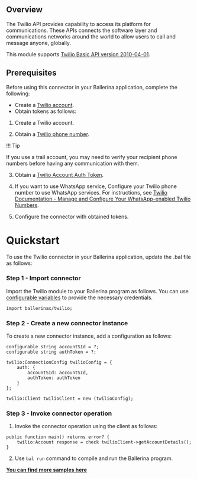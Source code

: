 ## Overview

The Twilio API provides capability to access its platform for communications. These APIs connects the software layer and 
communications networks around the world to allow users to call and message anyone, globally. 

This module supports [Twilio Basic API version 2010-04-01](https://www.twilio.com/docs/all). 

## Prerequisites
Before using this connector in your Ballerina application, complete the following:

* Create a [Twilio account](https://www.twilio.com/).
* Obtain tokens as follows:

1. Create a Twilio account.

2. Obtain a [Twilio phone number](https://support.twilio.com/hc/en-us/articles/223136107-How-does-Twilio-s-Free-Trial-work-).

!!! Tip

If you use a trail account, you may need to verify your recipient phone numbers before having any communication with them.

3. Obtain a [Twilio Account Auth Token](https://support.twilio.com/hc/en-us/articles/223136027-Auth-Tokens-and-How-to-Change-Them). 

4. If you want to use WhatsApp service, Configure your Twilio phone number to use WhatsApp services. For instructions, see [Twilio Documentation - Manage and Configure Your WhatsApp-enabled Twilio Numbers](https://www.twilio.com/docs/whatsapp/api#manage-and-configure-your-whatsapp-enabled-twilio-numbers).

5. Configure the connector with obtained tokens.

# Quickstart

To use the Twilio connector in your Ballerina application, update the .bal file as follows:

### Step 1 - Import connector
Import the Twilio module to your Ballerina program as follows. You can use [configurable variables](https://ballerina.io/learn/by-example/configurable.html) to provide the necessary credentials.

```ballerina
import ballerinax/twilio;
```

### Step 2 - Create a new connector instance
To create a new connector instance, add a configuration as follows:
```ballerina
configurable string accountSId = ?;
configurable string authToken = ?;

twilio:ConnectionConfig twilioConfig = {
    auth: {
        accountSId: accountSId,
        authToken: authToken
    }
};

twilio:Client twilioClient = new (twilioConfig);
```

### Step 3 - Invoke  connector operation
1. Invoke the connector operation using the client as follows:
```ballerina
public function main() returns error? {
    twilio:Account response = check twilioClient->getAccountDetails();
}
```
2. Use `bal run` command to compile and run the Ballerina program.

**[You can find more samples here](https://github.com/ballerina-platform/module-ballerinax-twilio/tree/master/twilio/samples)**
